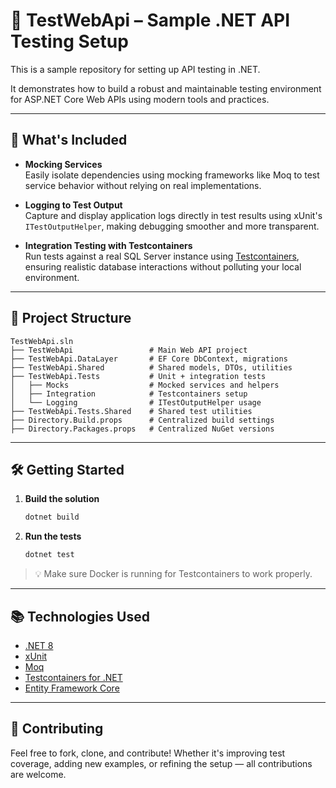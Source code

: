 

# 🧪 TestWebApi – Sample .NET API Testing Setup

This is a sample repository for setting up API testing in .NET.

It demonstrates how to build a robust and maintainable testing environment for ASP.NET Core Web APIs using modern tools and practices.

---

## 🚀 What's Included

- **Mocking Services**  
  Easily isolate dependencies using mocking frameworks like Moq to test service behavior without relying on real implementations.

- **Logging to Test Output**  
  Capture and display application logs directly in test results using xUnit's `ITestOutputHelper`, making debugging smoother and more transparent.

- **Integration Testing with Testcontainers**  
  Run tests against a real SQL Server instance using [Testcontainers](https://github.com/testcontainers/testcontainers-dotnet), ensuring realistic database interactions without polluting your local environment.

---

## 🧱 Project Structure

```
TestWebApi.sln
├── TestWebApi                 # Main Web API project
├── TestWebApi.DataLayer       # EF Core DbContext, migrations
├── TestWebApi.Shared          # Shared models, DTOs, utilities
├── TestWebApi.Tests           # Unit + integration tests
│   ├── Mocks                  # Mocked services and helpers
│   ├── Integration            # Testcontainers setup
│   └── Logging                # ITestOutputHelper usage
├── TestWebApi.Tests.Shared    # Shared test utilities
├── Directory.Build.props      # Centralized build settings
├── Directory.Packages.props   # Centralized NuGet versions
```

---

## 🛠️ Getting Started

1. **Build the solution**  
   ```bash
   dotnet build
   ```

2. **Run the tests**  
   ```bash
   dotnet test
   ```

> 💡 Make sure Docker is running for Testcontainers to work properly.

---

## 📚 Technologies Used

- [.NET 8](https://learn.microsoft.com/en-us/dotnet/core/dotnet-eight)
- [xUnit](https://xunit.net/)
- [Moq](https://github.com/moq/moq4)
- [Testcontainers for .NET](https://github.com/testcontainers/testcontainers-dotnet)
- [Entity Framework Core](https://learn.microsoft.com/en-us/ef/core/)

---

## 🤝 Contributing

Feel free to fork, clone, and contribute! Whether it's improving test coverage, adding new examples, or refining the setup — all contributions are welcome.


